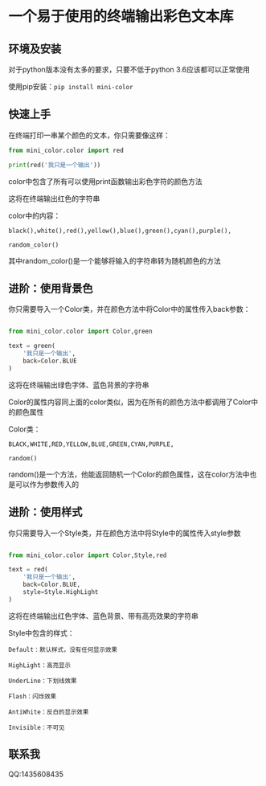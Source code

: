 # 一个易于使用的终端输出彩色文本库

## 环境及安装

对于python版本没有太多的要求，只要不低于python 3.6应该都可以正常使用

使用pip安装：`pip install mini-color`

## 快速上手

在终端打印一串某个颜色的文本，你只需要像这样：

```python
from mini_color.color import red

print(red('我只是一个输出'))
```
color中包含了所有可以使用print函数输出彩色字符的颜色方法

这将在终端输出红色的字符串

color中的内容：

    black(),white(),red(),yellow(),blue(),green(),cyan(),purple(),

    random_color()

其中random_color()是一个能够将输入的字符串转为随机颜色的方法

## 进阶：使用背景色

你只需要导入一个Color类，并在颜色方法中将Color中的属性传入back参数：

```python

from mini_color.color import Color,green

text = green(
    '我只是一个输出',
    back=Color.BLUE
)
```
这将在终端输出绿色字体、蓝色背景的字符串

Color的属性内容同上面的color类似，因为在所有的颜色方法中都调用了Color中的颜色属性

Color类：

    BLACK,WHITE,RED,YELLOW,BLUE,GREEN,CYAN,PURPLE,

    random()

random()是一个方法，他能返回随机一个Color的颜色属性，这在color方法中也是可以作为参数传入的
    

## 进阶：使用样式

你只需要导入一个Style类，并在颜色方法中将Style中的属性传入style参数

```python

from mini_color.color import Color,Style,red

text = red(
    '我只是一个输出',
    back=Color.BLUE,
    style=Style.HighLight
)
```
这将在终端输出红色字体、蓝色背景、带有高亮效果的字符串

Style中包含的样式：

    Default：默认样式，没有任何显示效果
    
    HighLight：高亮显示

    UnderLine：下划线效果

    Flash：闪烁效果

    AntiWhite：反白的显示效果

    Invisible：不可见

## 联系我

QQ:1435608435

